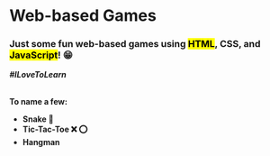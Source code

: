 <h1>Web-based Games</h1>
<h3>Just some fun web-based games using <mark>HTML</mark>, <b>CSS</mark>, and <mark>JavaScript</mark>! &#128513;</h3>
<i>#ILoveToLearn</i>
<br></br>
<p>To name a few:</p>
<ul>
  <li>Snake &#128013;</li>
  <li>Tic-Tac-Toe &#10060; &#11093;</li>
  <li>Hangman</li>
</ul>
